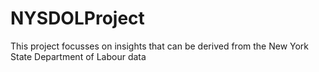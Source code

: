 # NYSDOLProject
This project focusses on insights that can be derived from the New York State Department of Labour data
